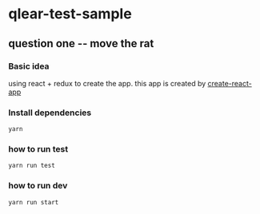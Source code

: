 # qlear-test-sample
## question one -- move the rat

### Basic idea
using react + redux to create the app. this app is created by [create-react-app](https://github.com/facebookincubator/create-react-app)
 
### Install dependencies
`yarn`
 
### how to run test
`yarn run test`

### how to run dev
`yarn run start`
